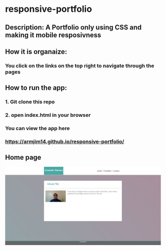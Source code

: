 # responsive-portfolio

## Description: A Portfolio only using CSS and making it mobile resposivness

## How it is organaize:
### You click on the links on the top right to navigate through the pages

## How to run the app:
### 1. Git clone this repo
### 2. open index.html in your browser

### You can view the app here
### https://armjim14.github.io/responsive-portfolio/

## Home page
![home Page Image](Homepage.png)
